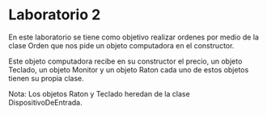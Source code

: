 
# Laboratorio 2

En este laboratorio se tiene como objetivo realizar 
ordenes por medio de la clase Orden que nos pide un objeto computadora
en el constructor. 

Este objeto computadora recibe en su constructor el precio, 
un objeto Teclado, un objeto Monitor y un objeto Raton
cada uno de estos objetos tienen su propia clase.

Nota: Los objetos Raton y Teclado heredan de la clase 
DispositivoDeEntrada.